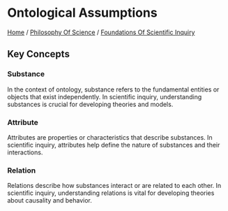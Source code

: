 # Ontological Assumptions

[Home](../../../../README.md) / [Philosophy Of Science](../../../../philosophy_of_science/README.md) / [Foundations Of Scientific Inquiry](../../../philosophy_of_science/foundations_of_scientific_inquiry/README.md)

## Key Concepts

### Substance

In the context of ontology, substance refers to the fundamental entities or objects that exist independently. In scientific inquiry, understanding substances is crucial for developing theories and models.

### Attribute

Attributes are properties or characteristics that describe substances. In scientific inquiry, attributes help define the nature of substances and their interactions.

### Relation

Relations describe how substances interact or are related to each other. In scientific inquiry, understanding relations is vital for developing theories about causality and behavior.

